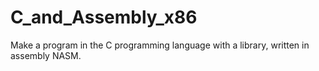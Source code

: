 # C_and_Assembly_x86
Make a program in the C  programming language with a library, written in assembly  NASM. 
